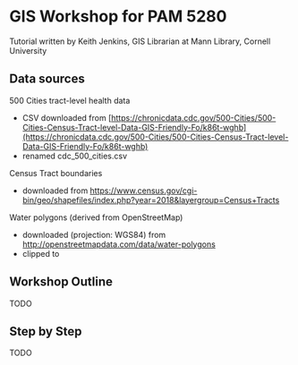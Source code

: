 # GIS Workshop for PAM 5280

Tutorial written by Keith Jenkins, GIS Librarian at Mann Library, Cornell University


## Data sources

500 Cities tract-level health data
  * CSV downloaded from [https://chronicdata.cdc.gov/500-Cities/500-Cities-Census-Tract-level-Data-GIS-Friendly-Fo/k86t-wghb](https://chronicdata.cdc.gov/500-Cities/500-Cities-Census-Tract-level-Data-GIS-Friendly-Fo/k86t-wghb)
  * renamed cdc_500_cities.csv

Census Tract boundaries
  * downloaded from https://www.census.gov/cgi-bin/geo/shapefiles/index.php?year=2018&layergroup=Census+Tracts

Water polygons (derived from OpenStreetMap)
  * downloaded (projection: WGS84) from http://openstreetmapdata.com/data/water-polygons
  * clipped to 


## Workshop Outline

TODO


## Step by Step

TODO
